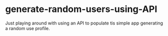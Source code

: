 # generate-random-users-using-API

Just playing around with using an API to populate tis simple app generating a random use profile.
